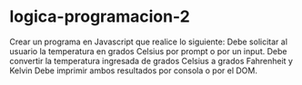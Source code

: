 # logica-programacion-2
Crear un programa en Javascript que realice lo siguiente: Debe solicitar al usuario la temperatura en grados Celsius por prompt o por un input. Debe convertir la temperatura ingresada de grados Celsius a grados Fahrenheit y Kelvin Debe imprimir ambos resultados por consola o por el DOM. 
